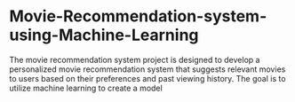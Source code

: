 # Movie-Recommendation-system-using-Machine-Learning
The movie recommendation system project is designed to develop a personalized movie recommendation system that suggests relevant movies to users based on their preferences and past viewing history. The goal is to utilize machine learning to create a model
